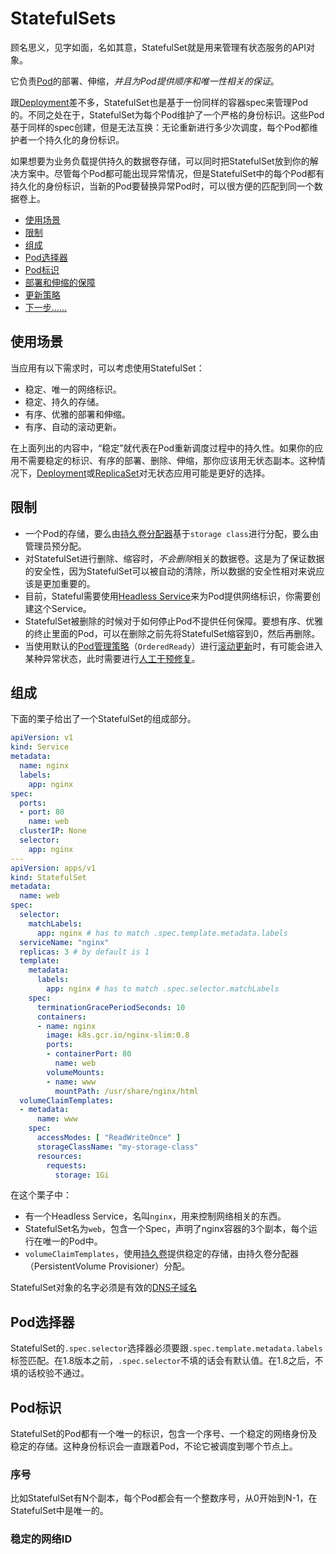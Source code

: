 # StatefulSets

顾名思义，见字如面，名如其意，StatefulSet就是用来管理有状态服务的API对象。

它负责[Pod](../泡德（Pod）/概要.md)的部署、伸缩，*并且为Pod提供顺序和唯一性相关的保证*。

跟[Deployment](Deployment.md)差不多，StatefulSet也是基于一份同样的容器spec来管理Pod的。不同之处在于，StatefulSet为每个Pod维护了一个严格的身份标识。这些Pod基于同样的spec创建，但是无法互换：无论重新进行多少次调度，每个Pod都维护者一个持久化的身份标识。

如果想要为业务负载提供持久的数据卷存储，可以同时把StatefulSet放到你的解决方案中。尽管每个Pod都可能出现异常情况，但是StatefulSet中的每个Pod都有持久化的身份标识，当新的Pod要替换异常Pod时，可以很方便的匹配到同一个数据卷上。

- [使用场景](#使用场景)
- [限制](#限制)
- [组成](#组成)
- [Pod选择器](#Pod选择器)
- [Pod标识](#Pod标识)
- [部署和伸缩的保障](#部署和伸缩的保障)
- [更新策略](#更新策略)
- [下一步……](#下一步)

## 使用场景

当应用有以下需求时，可以考虑使用StatefulSet：

- 稳定、唯一的网络标识。
- 稳定、持久的存储。
- 有序、优雅的部署和伸缩。
- 有序、自动的滚动更新。

在上面列出的内容中，“稳定”就代表在Pod重新调度过程中的持久性。如果你的应用不需要稳定的标识、有序的部署、删除、伸缩，那你应该用无状态副本。这种情况下，[Deployment](Deployment.md)或[ReplicaSet](ReplicaSet.md)对无状态应用可能是更好的选择。

## 限制

- 一个Pod的存储，要么由[持久卷分配器](https://github.com/kubernetes/examples/blob/master/staging/persistent-volume-provisioning/README.md)基于`storage class`进行分配，要么由管理员预分配。
- 对StatefulSet进行删除、缩容时，*不会删除*相关的数据卷。这是为了保证数据的安全性，因为StatefulSet可以被自动的清除，所以数据的安全性相对来说应该是更加重要的。
- 目前，Stateful需要使用[Headless Service]()来为Pod提供网络标识，你需要创建这个Service。
- StatefulSet被删除的时候对于如何停止Pod不提供任何保障。要想有序、优雅的终止里面的Pod，可以在删除之前先将StatefulSet缩容到0，然后再删除。
- 当使用默认的[Pod管理策略](#Pod管理策略)（`OrderedReady`）进行[滚动更新](#滚动更新)时，有可能会进入某种异常状态，此时需要进行[人工干预修复](#强制回滚)。

## 组成

下面的栗子给出了一个StatefulSet的组成部分。

```yaml
apiVersion: v1
kind: Service
metadata:
  name: nginx
  labels:
    app: nginx
spec:
  ports:
  - port: 80
    name: web
  clusterIP: None
  selector:
    app: nginx
---
apiVersion: apps/v1
kind: StatefulSet
metadata:
  name: web
spec:
  selector:
    matchLabels:
      app: nginx # has to match .spec.template.metadata.labels
  serviceName: "nginx"
  replicas: 3 # by default is 1
  template:
    metadata:
      labels:
        app: nginx # has to match .spec.selector.matchLabels
    spec:
      terminationGracePeriodSeconds: 10
      containers:
      - name: nginx
        image: k8s.gcr.io/nginx-slim:0.8
        ports:
        - containerPort: 80
          name: web
        volumeMounts:
        - name: www
          mountPath: /usr/share/nginx/html
  volumeClaimTemplates:
  - metadata:
      name: www
    spec:
      accessModes: [ "ReadWriteOnce" ]
      storageClassName: "my-storage-class"
      resources:
        requests:
          storage: 1Gi
```

在这个栗子中：

- 有一个Headless Service，名叫`nginx`，用来控制网络相关的东西。
- StatefulSet名为`web`，包含一个Spec，声明了nginx容器的3个副本，每个运行在唯一的Pod中。
- `volumeClaimTemplates`，使用[持久卷]()提供稳定的存储，由持久卷分配器（PersistentVolume Provisioner）分配。

StatefulSet对象的名字必须是有效的[DNS子域名](../../概要/Kubernetes对象/对象的名字和ID.md#DNS子域名)

## Pod选择器

StatefulSet的`.spec.selector`选择器必须要跟`.spec.template.metadata.labels`标签匹配。在1.8版本之前，`.spec.selector`不填的话会有默认值。在1.8之后，不填的话校验不通过。

## Pod标识

StatefulSet的Pod都有一个唯一的标识，包含一个序号、一个稳定的网络身份及稳定的存储。这种身份标识会一直跟着Pod，不论它被调度到哪个节点上。

### 序号

比如StatefulSet有N个副本，每个Pod都会有一个整数序号，从0开始到N-1，在StatefulSet中是唯一的。

### 稳定的网络ID